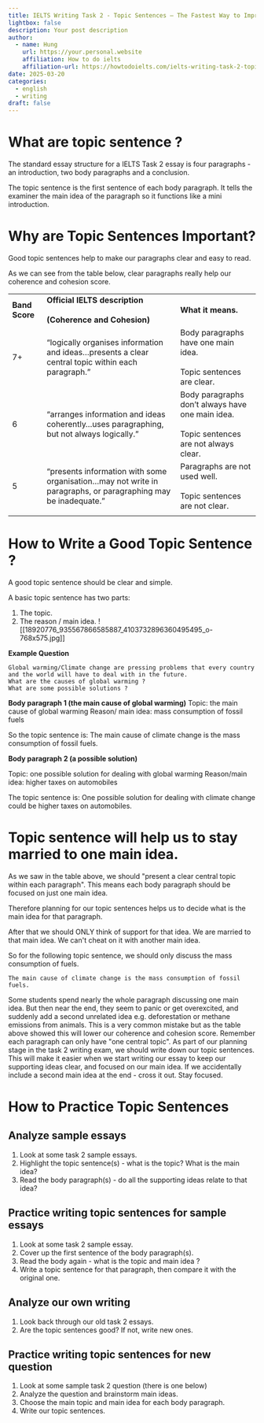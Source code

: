 ```yaml
---
title: IELTS Writing Task 2 - Topic Sentences – The Fastest Way to Improve your Score
lightbox: false
description: Your post description
author:
  - name: Hung
    url: https://your.personal.website
    affiliation: How to do ielts
    affiliation-url: https://howtodoielts.com/ielts-writing-task-2-topic-sentences/
date: 2025-03-20
categories:
  - english
  - writing
draft: false
---
```


# What are topic sentence ?
The standard essay structure for a IELTS Task 2 essay is four paragraphs - an introduction, two body paragraphs and a conclusion.

The topic sentence is the first sentence of each body paragraph.
It tells the examiner the main idea of the paragraph so it functions like a mini introduction.

# Why are Topic Sentences Important?
Good topic sentences help to make our paragraphs clear and easy to read. 

As we can see from the table below, clear paragraphs really help our coherence and cohesion score.

|                |                                                                                                               |                                                                                                |
| -------------- | ------------------------------------------------------------------------------------------------------------- | ---------------------------------------------------------------------------------------------- |
| **Band Score** | **Official IELTS description**<br><br> **(Coherence and Cohesion)**                                           | **What it means.**                                                                             |
| 7+             | “logically organises information and ideas…presents a clear central topic within each paragraph.”             | Body paragraphs have one main idea.<br><br> Topic sentences are clear.                         |
| 6              | “arranges information and ideas coherently…uses paragraphing, but not always logically.”                      | Body paragraphs don’t always have one main idea.<br><br> Topic sentences are not always clear. |
| 5              | “presents information with some organisation…may not write in paragraphs, or paragraphing may be inadequate.” | Paragraphs are not used well.<br><br> Topic sentences are not clear.                           |
|                |                                                                                                               |                                                                                                |

# How to Write a Good Topic Sentence ?

A good topic sentence should be clear and simple.

A basic topic sentence has two parts:
1. The topic.
2. The reason / main idea.
![[18920776_935567866585887_4103732896360495495_o-768x575.jpg]]

**Example Question**

	Global warming/Climate change are pressing problems that every country and the world will have to deal with in the future.
	What are the causes of global warming ?
	What are some possible solutions ?

**Body paragraph 1 (the main cause of global warming)**
Topic: the main cause of global warming
Reason/ main idea: mass consumption of fossil fuels

So the topic sentence is:
	The main cause of climate change is the mass consumption of fossil fuels.

**Body paragraph 2 (a possible solution)**

Topic: one possible solution for dealing with global warming
Reason/main idea: higher taxes on automobiles

The topic sentence is:
	One possible solution for dealing with climate change could be higher taxes on automobiles.

# Topic sentence will help us to stay married to one main idea.

As we saw in the table above, we should "present a clear central topic within each paragraph". This means each body paragraph should be focused on just one main idea.

Therefore planning for our topic sentences helps us to decide what is the main idea for that paragraph.

After that we should ONLY think of support for that idea. We are married to that main idea. We can't cheat on it with another main idea.

So for the following topic sentence, we should only discuss the mass consumption of fuels.

	The main cause of climate change is the mass consumption of fossil fuels.

Some students spend nearly the whole paragraph discussing one main idea.
But then near the end, they seem to panic or get overexcited, and suddenly add a second unrelated idea e.g. deforestation or methane emissions from animals.
This is a very common mistake but as the table above showed this will lower our coherence and cohesion score.
Remember each paragraph can only have "one central topic".
As part of our planning stage in the task 2 writing exam, we should write down our topic sentences.
This will make it easier when we start writing our essay to keep our supporting ideas clear, and focused on our main idea.
If we accidentally include a second main idea at the end - cross it out. Stay focused.


# How to Practice Topic Sentences

## Analyze sample essays
1. Look at some task 2 sample essays.
2. Highlight the topic sentence(s) - what is the topic? What is the main idea?
3. Read the body paragraph(s) - do all the supporting ideas relate to that idea?

## Practice writing topic sentences for sample essays
1. Look at some task 2 sample essay.
2. Cover up the first sentence of the body paragraph(s).
3. Read the body again - what is the topic and main idea ?
4. Write a topic sentence for that paragraph, then compare it with the original one.
## Analyze our own writing
1. Look back through our old task 2 essays.
2. Are the topic sentences good? If not, write new ones.
## Practice writing topic sentences for new question
1. Look at some sample task 2 question (there is one below)
2. Analyze the question and brainstorm main ideas.
3. Choose the main topic and main idea for each body paragraph.
4. Write our topic sentences.
